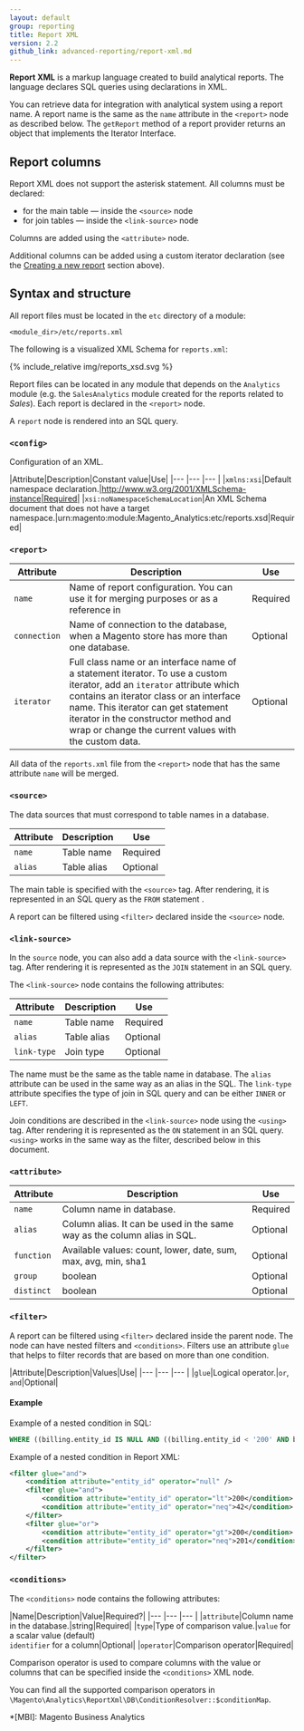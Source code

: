```yaml
---
layout: default
group: reporting
title: Report XML
version: 2.2
github_link: advanced-reporting/report-xml.md
---
```


**Report XML** is a markup language created to build analytical reports.
The language declares SQL queries using declarations in XML.

You can retrieve data for integration with analytical system using a report name. 
A report name is the same as the `name` attribute in the `<report>` node as described below.
The `getReport` method of a report provider returns an object that implements the Iterator Interface.

## Report columns

Report XML does not support the asterisk statement.
All columns must be declared:

* for the main table — inside the `<source>` node
* for join tables — inside the `<link-source>` node

Columns are added using the `<attribute>` node.

Additional columns can be added using a custom iterator declaration (see the [Creating a new report](#creating-a-new-report) section above).

## Syntax and structure

All report files must be located in the `etc` directory of a module:

```
<module_dir>/etc/reports.xml
```

The following is a visualized XML Schema for `reports.xml`:
 
{% include_relative img/reports_xsd.svg %}

Report files can be located in any module that depends on the `Analytics` module (e.g. the `SalesAnalytics` module created for the reports related to *Sales*).
Each report is declared in the `<report>` node.

A `report` node is rendered into an SQL query.

### `<config>`

Configuration of an XML.

|Attribute|Description|Constant value|Use|
|--- |--- |--- |
|`xmlns:xsi`|Default namespace declaration.|http://www.w3.org/2001/XMLSchema-instance|Required|
|`xsi:noNamespaceSchemaLocation`|An XML Schema document that does not have a target namespace.|urn:magento:module:Magento_Analytics:etc/reports.xsd|Required|

### `<report>`

|Attribute|Description|Use|
|--- |--- |--- |
|`name`|Name of report configuration. You can use it for merging purposes or as a reference in |Required|
|`connection`|Name of connection to the database, when a Magento store has more than one database.|Optional|
|`iterator`|Full class name or an interface name of a statement iterator. To use a custom iterator, add an `iterator` attribute which contains an iterator class or an interface name. This iterator can get statement iterator in the constructor method and wrap or change the current values with the custom data.|Optional|

All data of the `reports.xml` file from the `<report>` node that has the same attribute `name` will be merged.

### `<source>`

The data sources that must correspond to table names in a database.

|Attribute|Description|Use|
|--- |--- |--- |
|`name`|Table name|Required|
|`alias`|Table alias|Optional|

The main table is specified with the `<source>` tag.
After rendering, it is represented in an SQL query as the `FROM` statement .

A report can be filtered using `<filter>` declared inside the `<source>` node.

### `<link-source>`

In the `source` node, you can also add a data source with the `<link-source>` tag.
After rendering it is represented as the `JOIN` statement in an SQL query.

The `<link-source>` node contains the following attributes:

|Attribute|Description|Use|
|--- |--- |--- |
|`name`|Table name|Required|
|`alias`|Table alias|Optional|
|`link-type`|Join type|Optional|

The name must be the same as the table name in database.
The `alias` attribute can be used in the same way as an alias in the SQL.
The `link-type` attribute specifies the type of join in SQL query and can be either `INNER` or `LEFT`.

Join conditions are described in the `<link-source>` node using the `<using>` tag.
After rendering it is represented as the `ON` statement in an SQL query.
`<using>` works in the same way as the filter, described below in this document.

### `<attribute>`

|Attribute|Description|Use
|--- |--- |---
|`name`|Column name in database.|Required
|`alias`|Column alias. It can be used in the same way as the column alias in SQL.|Optional
|`function`|Available values: count, lower, date, sum, max, avg, min, sha1|Optional
|`group`|boolean|Optional
|`distinct`|boolean|Optional

### `<filter>`

A report can be filtered using `<filter>` declared inside the parent node.
The node can have nested filters and `<conditions>`.
Filters use an attribute `glue` that helps to filter records that are based on more than one condition.

|Attribute|Description|Values|Use|
|--- |--- |--- |
|`glue`|Logical operator.|`or`, `and`|Optional|

#### Example

Example of a nested condition in SQL:

```sql
WHERE ((billing.entity_id IS NULL AND ((billing.entity_id < '200' AND billing.entity_id != '42') AND (billing.entity_id > '200' OR billing.entity_id != '201'))))
```

Example of a nested condition in Report XML:

```xml
<filter glue="and">
    <condition attribute="entity_id" operator="null" />
    <filter glue="and">
        <condition attribute="entity_id" operator="lt">200</condition>
        <condition attribute="entity_id" operator="neq">42</condition>
    </filter>
    <filter glue="or">
        <condition attribute="entity_id" operator="gt">200</condition>
        <condition attribute="entity_id" operator="neq">201</condition>
    </filter>
</filter>
```

### `<conditions>`

The `<conditions>` node contains the following attributes:

|Name|Description|Value|Required?|
|--- |--- |--- |
|`attribute`|Column name in the database.|string|Required|
|`type`|Type of comparison value.|`value` for a scalar value (default)<br/> `identifier` for a column|Optional|
|`operator`|Comparison operator|Required|

Comparison operator is used to compare columns with the value or columns that can be specified inside the `<conditions>` XML node.

You can find all the supported comparison operators in `\Magento\Analytics\ReportXml\DB\ConditionResolver::$conditionMap`.

<!-- LINK DEFINITIONS -->


<!-- ABBREVIATIONS -->
*[MBI]: Magento Business Analytics
